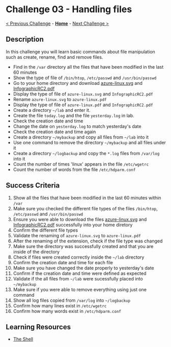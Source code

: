 # Challenge 03 - Handling files

[< Previous Challenge](./Challenge-02.md) - **[Home](../README.md)** - [Next Challenge >](./Challenge-04.md)

## Description

In this challenge you will learn basic commands about file manipulation such as create, rename, find and remove files.

- Find in the `/var` directory all the files that have been modified in the last 60 minutes
- Show the type of file of `/bin/htop`, `/etc/passwd` and `/usr/bin/passwd`
- Go to your home directory and download [azure-linux.svg](https://docs.microsoft.com/en-us/learn/achievements/azure-linux.svg)  and [InfographicRC2.pdf](https://azure.microsoft.com/mediahandler/files/resourcefiles/infographic-reliability-with-microsoft-azure/InfographicRC2.pdf) 
- Display the type of file of `azure-linux.svg` and `InfographicRC2.pdf`
- Rename `azure-linux.svg` to `azure-linux.pdf` 
- Display the type of file of `azure-linux.pdf` and `InfographicRC2.pdf`
- Create a directory `~/lab` and enter it.
- Create the file `today.log` and the file `yesterday.log` in lab.
- Check the creation date and time
- Change the date on `yesterday.log` to match yesterday's date
- Check the creation date and time again
- Create a directory `~/mybackup` and copy all files from `~/lab` into it
- Use one command to remove the directory `~/mybackup` and all files under it
- Create a directory `~/logbackup` and copy the `*.log` files from `/var/log` into it
- Count the number of times 'linux' appears in the file `/etc/wgetrc`
- Count the number of words from the file `/etc/hdparm.conf`

## Success Criteria

1. Show all the files that have been modified in the last 60 minutes within `/var`
2. Make sure you checked the different file types of the files `/bin/htop`, `/etc/passwd` and `/usr/bin/passwd`
3. Ensure you were able to download the files [azure-linux.svg](https://docs.microsoft.com/en-us/learn/achievements/azure-linux.svg) and [InfographicRC2.pdf](https://azure.microsoft.com/mediahandler/files/resourcefiles/infographic-reliability-with-microsoft-azure/InfographicRC2.pdf) successfully into your home diretory
4. Confirm the different file types 
5. Validate the renaming of `azure-linux.svg` to `azure-linux.pdf` 
6. After the renaming of the extension, check if the file type was changed
7. Make sure the directory was successfully created and that you are inside of the directory 
8. Check if files were created correctly inside the `~/lab` directory 
9. Confirm the creation date and time for each file
10. Make sure you have changed the date properly to yesterday's date
11. Confirm if the creation date and time were defined as expected
12. Validate if the all files from `~/lab` were sucessfully placed into `~/mybackup`
13. Make sure if you were able to remove everything using just one command 
14. Show all log files copied from `/var/log` into `~/logbackup`
15. Confirm how many lines exist in `/etc/wgetrc`
16. Confirm how many words exist in `/etc/hdparm.conf`

## Learning Resources

- [The Shell](https://linuxjourney.com/lesson/the-shell)
